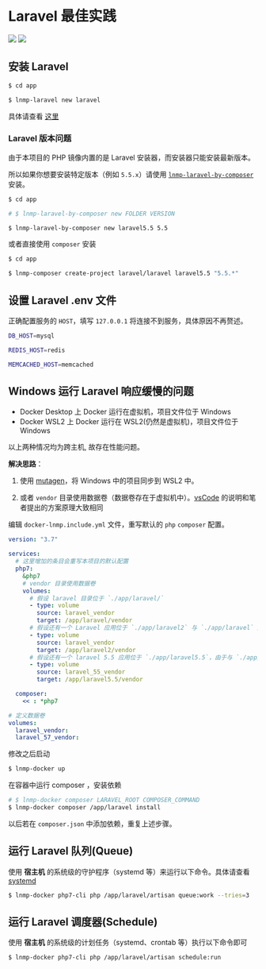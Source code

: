 # Laravel 最佳实践

[![](https://img.shields.io/badge/AD-%E8%85%BE%E8%AE%AF%E4%BA%91%E5%AE%B9%E5%99%A8%E6%9C%8D%E5%8A%A1-blue.svg)](https://cloud.tencent.com/redirect.php?redirect=10058&cps_key=3a5255852d5db99dcd5da4c72f05df61) [![](https://img.shields.io/badge/Support-%E8%85%BE%E8%AE%AF%E4%BA%91%E8%87%AA%E5%AA%92%E4%BD%93-brightgreen.svg)](https://cloud.tencent.com/developer/support-plan?invite_code=13vokmlse8afh)

## 安装 Laravel

```bash
$ cd app

$ lnmp-laravel new laravel
```

具体请查看 [这里](command.md)

### Laravel 版本问题

由于本项目的 PHP 镜像内置的是 Laravel 安装器，而安装器只能安装最新版本。

所以如果你想要安装特定版本（例如 `5.5.x`）请使用 [`lnmp-laravel-by-composer`](command.md) 安装。

```bash
$ cd app

# $ lnmp-laravel-by-composer new FOLDER VERSION

$ lnmp-laravel-by-composer new laravel5.5 5.5
```

或者直接使用 `composer` 安装

```bash
$ cd app

$ lnmp-composer create-project laravel/laravel laravel5.5 "5.5.*"
```

## 设置 Laravel .env 文件

正确配置服务的 `HOST`，填写 `127.0.0.1` 将连接不到服务，具体原因不再赘述。

```bash
DB_HOST=mysql

REDIS_HOST=redis

MEMCACHED_HOST=memcached
```

## Windows 运行 Laravel 响应缓慢的问题

* Docker Desktop 上 Docker 运行在虚拟机，项目文件位于 Windows
* Docker WSL2 上 Docker 运行在 WSL2(仍然是虚拟机)，项目文件位于 Windows

以上两种情况均为跨主机, 故存在性能问题。

**解决思路**：

1. 使用 [mutagen](windows/mutagen.md)，将 Windows 中的项目同步到 WSL2 中。

2. 或者 `vendor` 目录使用数据卷（数据卷存在于虚拟机中）。[vsCode](https://code.visualstudio.com/docs/remote/containers-advanced#_improving-container-disk-performance) 的说明和笔者提出的方案原理大致相同

编辑 `docker-lnmp.include.yml` 文件，重写默认的 `php` `composer` 配置。

```yaml
version: "3.7"

services:
  # 这里增加的条目会重写本项目的默认配置
  php7:
    &php7
    # vendor 目录使用数据卷
    volumes:
      # 假设 laravel 目录位于 `./app/laravel/`
      - type: volume
        source: laravel_vendor
        target: /app/laravel/vendor
      # 假设还有一个 Laravel 应用位于 `./app/laravel2` 与 `./app/laravel` 版本一致（依赖一致），那么可以共用 vendor 数据卷
      - type: volume
        source: laravel_vendor
        target: /app/laravel2/vendor
      # 假设还有一个 laravel 5.5 应用位于 `./app/laravel5.5`，由于与 `./app/laravel` 版本或依赖不一致，必须使用新的数据卷
      - type: volume
        source: laravel_55_vendor
        target: /app/laravel5.5/vendor

  composer:
    << : *php7

# 定义数据卷
volumes:
  laravel_vendor:
  laravel_57_vendor:
```

修改之后启动

```bash
$ lnmp-docker up
```

在容器中运行 composer ，安装依赖

```bash
# $ lnmp-docker composer LARAVEL_ROOT COMPOSER_COMMAND
$ lnmp-docker composer /app/laravel install
```

以后若在 `composer.json` 中添加依赖，重复上述步骤。

## 运行 Laravel 队列(Queue)

使用 **宿主机** 的系统级的守护程序（systemd 等）来运行以下命令。具体请查看 [systemd](systemd.md)

```bash
$ lnmp-docker php7-cli php /app/laravel/artisan queue:work --tries=3
```

## 运行 Laravel 调度器(Schedule)

使用 **宿主机** 的系统级的计划任务（systemd、crontab 等）执行以下命令即可

```bash
$ lnmp-docker php7-cli php /app/laravel/artisan schedule:run
```

